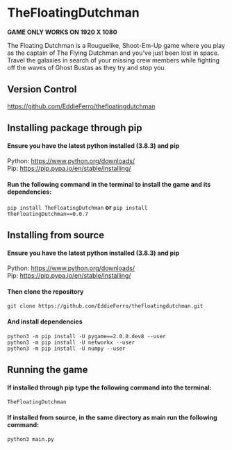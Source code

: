 # TheFloatingDutchman
**GAME ONLY WORKS ON 1920 X 1080**

The Floating Dutchman is a Rouguelike, Shoot-Em-Up game where you play as the captain of The Flying Dutchman and you've just been lost in space. Travel the galaxies in search of your missing crew members while fighting off the waves of Ghost Bustas as they try and stop you.

## Version Control
https://github.com/EddieFerro/thefloatingdutchman

## Installing package through pip
#### Ensure you have the latest python installed (3.8.3) and pip

Python: https://www.python.org/downloads/  
Pip: https://pip.pypa.io/en/stable/installing/

#### Run the following command in the terminal to install the game and its dependencies:    
`pip install TheFloatingDutchman`
**or**
`pip install TheFloatingDutchman==0.0.7`

## Installing from source
#### Ensure you have the latest python installed (3.8.3) and pip

Python: https://www.python.org/downloads/  
Pip: https://pip.pypa.io/en/stable/installing/

#### Then clone the repository
    
    git clone https://github.com/EddieFerro/thefloatingdutchman.git

#### And install dependencies

    python3 -m pip install -U pygame==2.0.0.dev8 --user  
    python3 -m pip install -U networkx --user  
    python3 -m pip install -U numpy --user

## Running the game
#### If installed through pip type the following command into the terminal:

    TheFloatingDutchman

#### If installed from source, in the same directory as main run the following command:

    python3 main.py
